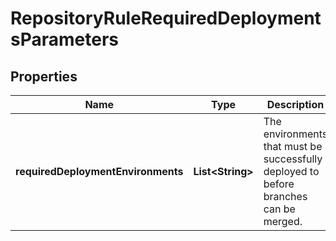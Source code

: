 

# RepositoryRuleRequiredDeploymentsParameters


## Properties

| Name | Type | Description | Notes |
|------------ | ------------- | ------------- | -------------|
|**requiredDeploymentEnvironments** | **List&lt;String&gt;** | The environments that must be successfully deployed to before branches can be merged. |  |



